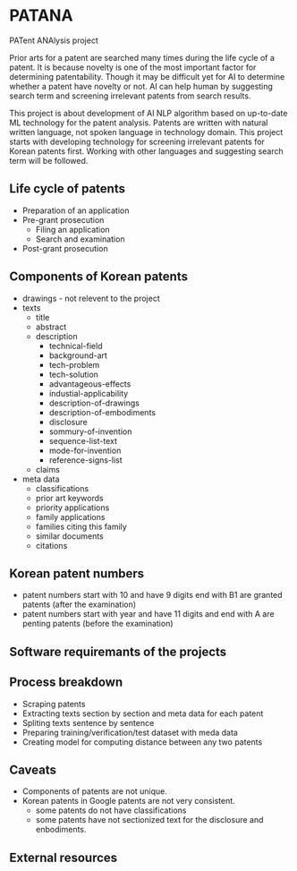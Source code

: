 # PATANA
PATent ANAlysis project 

Prior arts for a patent are searched many times during the life cycle of a patent.
It is because novelty is one of the most important factor for determining patentability.
Though it may be difficult yet for AI to determine whether a patent have novelty or not.
AI can help human by suggesting search term and screening irrelevant patents from search results.

This project is about development of AI NLP algorithm based on up-to-date ML technology for the patent analysis.
Patents are written with natural written language, not spoken language in technology domain.
This project starts with developing technology for screening irrelevant patents for Korean patents first.
Working with other languages and suggesting search term will be followed.

## Life cycle of patents
* Preparation of an application
* Pre-grant prosecution
  * Filing an application
  * Search and examination
* Post-grant prosecution

## Components of Korean patents
* drawings - not relevent to the project
* texts
  * title
  * abstract
  * description
    * technical-field
    * background-art
    * tech-problem
    * tech-solution
    * advantageous-effects
    * industial-applicability
    * description-of-drawings
    * description-of-embodiments
    * disclosure
    * sommury-of-invention
    * sequence-list-text
    * mode-for-invention
    * reference-signs-list
  * claims  
* meta data
  * classifications
  * prior art keywords
  * priority applications
  * family applications
  * families citing this family
  * similar documents
  * citations

## Korean patent numbers
* patent numbers start with 10 and have 9 digits end with B1 are granted patents (after the examination)
* patent numbers start with year and have 11 digits and end with A are penting patents (before the examination)

## Software requiremants of the projects

## Process breakdown
* Scraping patents
* Extracting texts section by section and meta data for each patent
* Spliting texts sentence by sentence
* Preparing training/verification/test dataset with meda data
* Creating model for computing distance between any two patents

## Caveats
* Components of patents are not unique.
* Korean patents in Google patents are not very consistent.
  * some patents do not have classifications
  * some patents have not sectionized text for the disclosure and enbodiments.

## External resources
